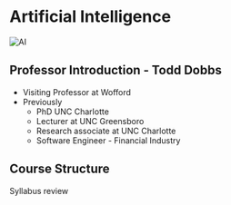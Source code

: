 # Artificial Intelligence

![AI](https://github.com/btdobbs/COSC-440/blob/main/Topic/images/AI.png)

## Professor Introduction - Todd Dobbs

* Visiting Professor at Wofford
* Previously
  * PhD UNC Charlotte
  * Lecturer at UNC Greensboro
  * Research associate at UNC Charlotte
  * Software Engineer - Financial Industry

## Course Structure

Syllabus review
